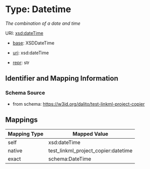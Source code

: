 # Type: Datetime




_The combination of a date and time_



URI: [xsd:dateTime](http://www.w3.org/2001/XMLSchema#dateTime)

* [base](https://w3id.org/linkml/base): XSDDateTime

* [uri](https://w3id.org/linkml/uri): xsd:dateTime

* [repr](https://w3id.org/linkml/repr): str








## Identifier and Mapping Information







### Schema Source


* from schema: https://w3id.org/dalito/test-linkml-project-copier




## Mappings

| Mapping Type | Mapped Value |
| ---  | ---  |
| self | xsd:dateTime |
| native | test_linkml_project_copier:datetime |
| exact | schema:DateTime |



